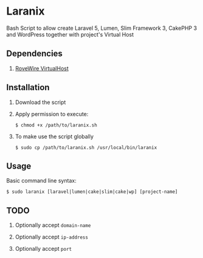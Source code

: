 Laranix
===========

Bash Script to allow create Laravel 5, Lumen, Slim Framework 3, CakePHP 3 and WordPress together with project's Virtual Host

## Dependencies ##

1. [RoveWire VirtualHost](https://github.com/RoverWire/virtualhost)

## Installation ##

1. Download the script


2. Apply permission to execute:

    ```
    $ chmod +x /path/to/laranix.sh
    ```

3. To make use the script globally

    ```
    $ sudo cp /path/to/laranix.sh /usr/local/bin/laranix
    ```

## Usage ##

Basic command line syntax:

    $ sudo laranix [laravel|lumen|cake|slim|cake|wp] [project-name]

## TODO ##

1. Optionally accept `domain-name`

2. Optionally accept `ip-address`

3. Optionally accept `port`

